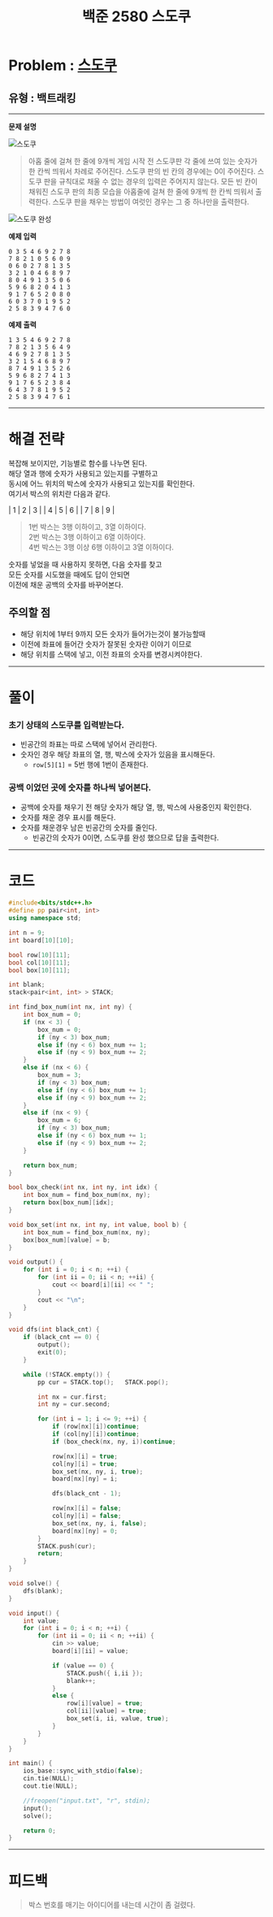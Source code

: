 ﻿---
title: 백준 2580 스도쿠
categories:
- PS

tags:
- baekjoon
- PS
- Problem Solve
- KOI
- Backtracking
---

<!-- 문제 번호 -->

# Problem : [스도쿠](boj.kr/2580)
## 유형 : 백트래킹

---


**문제 설명**

![스도쿠](https://www.acmicpc.net/upload/images/jF1kwmQaGGRM3t9ESvpTvW34kCnB2.png)
> 아홉 줄에 걸쳐 한 줄에 9개씩 게임 시작 전 스도쿠판 각 줄에 쓰여 있는 숫자가 한 칸씩 띄워서 차례로 주어진다. 스도쿠 판의 빈 칸의 경우에는 0이 주어진다. 스도쿠 판을 규칙대로 채울 수 없는 경우의 입력은 주어지지 않는다.
> 모든 빈 칸이 채워진 스도쿠 판의 최종 모습을 아홉줄에 걸쳐 한 줄에 9개씩 한 칸씩 띄워서 출력한다.
스도쿠 판을 채우는 방법이 여럿인 경우는 그 중 하나만을 출력한다.

![스도쿠 완성](https://www.acmicpc.net/upload/images/fjCQBE3QI9BMGeiClrtwkHy3jeGPNi.png)


**예제 입력**

```
0 3 5 4 6 9 2 7 8
7 8 2 1 0 5 6 0 9
0 6 0 2 7 8 1 3 5
3 2 1 0 4 6 8 9 7
8 0 4 9 1 3 5 0 6
5 9 6 8 2 0 4 1 3
9 1 7 6 5 2 0 8 0
6 0 3 7 0 1 9 5 2
2 5 8 3 9 4 7 6 0
```

**예제 출력**

```
1 3 5 4 6 9 2 7 8
7 8 2 1 3 5 6 4 9
4 6 9 2 7 8 1 3 5
3 2 1 5 4 6 8 9 7
8 7 4 9 1 3 5 2 6
5 9 6 8 2 7 4 1 3
9 1 7 6 5 2 3 8 4
6 4 3 7 8 1 9 5 2
2 5 8 3 9 4 7 6 1
```

---


# 해결 전략

> 
복잡해 보이지만, 기능별로 함수를 나누면 된다.  
해당 열과 행에 숫자가 사용되고 있는지를 구별하고  
동시에 어느 위치의 박스에 숫자가 사용되고 있는지를 확인한다.  
여기서 박스의 위치란 다음과 같다.  

| 1 | 2 | 3 |
| 4 | 5 | 6 |
| 7 | 8 | 9 |

> 1번 박스는 3행 이하이고, 3열 이하이다.  
2번 박스는 3행 이하이고 6열 이하이다.  
4번 박스는 3행 이상 6행 이하이고 3열 이하이다.


>
숫자를 넣었을 때 사용하지 못하면, 다음 숫자를 찾고  
모든 숫자를 시도했을 때에도 답이 안되면  
이전에 채운 공백의 숫자를 바꾸어본다.  




## 주의할 점

* 해당 위치에 1부터 9까지 모든 숫자가 들어가는것이 불가능할때
* 이전에 좌표에 들어간 숫자가 잘못된 숫자란 이야기 이므로
* 해당 위치를 스택에 넣고, 이전 좌표의 숫자를 변경시켜야한다.


---



# 풀이

### 초기 상태의 스도쿠를 입력받는다.
* 빈공간의 좌표는 따로 스택에 넣어서 관리한다.
* 숫자인 경우 해당 좌표의 열, 행, 박스에 숫자가 있음을 표시해둔다.
	* `row[5][1]` = 5번 행에 1번이 존재한다.



### 공백 이었던 곳에 숫자를 하나씩 넣어본다.
* 공백에 숫자를 채우기 전 해당 숫자가 해당 열, 행, 박스에 사용중인지 확인한다.
* 숫자를 채운 경우 표시를 해둔다.
* 숫자를 채운경우 남은 빈공간의 숫자를 줄인다.
	* 빈공간의 숫자가 0이면, 스도쿠를 완성 했으므로 답을 출력한다.

---

# 코드

```c++
#include<bits/stdc++.h>
#define pp pair<int, int>
using namespace std;

int n = 9;
int board[10][10];

bool row[10][11];
bool col[10][11];
bool box[10][11];

int blank;
stack<pair<int, int> > STACK;

int find_box_num(int nx, int ny) {
	int box_num = 0;
	if (nx < 3) {
		box_num = 0;
		if (ny < 3) box_num;
		else if (ny < 6) box_num += 1;
		else if (ny < 9) box_num += 2;
	}
	else if (nx < 6) {
		box_num = 3;
		if (ny < 3) box_num;
		else if (ny < 6) box_num += 1;
		else if (ny < 9) box_num += 2;
	}
	else if (nx < 9) {
		box_num = 6;
		if (ny < 3) box_num;
		else if (ny < 6) box_num += 1;
		else if (ny < 9) box_num += 2;
	}

	return box_num;
}

bool box_check(int nx, int ny, int idx) {
	int box_num = find_box_num(nx, ny);
	return box[box_num][idx];
}

void box_set(int nx, int ny, int value, bool b) {
	int box_num = find_box_num(nx, ny);
	box[box_num][value] = b;
}

void output() {
	for (int i = 0; i < n; ++i) {
		for (int ii = 0; ii < n; ++ii) {
			cout << board[i][ii] << " ";
		}
		cout << "\n";
	}
}

void dfs(int black_cnt) {
	if (black_cnt == 0) {
		output();
		exit(0);
	}

	while (!STACK.empty()) {
		pp cur = STACK.top();	STACK.pop();

		int nx = cur.first;
		int ny = cur.second;

		for (int i = 1; i <= 9; ++i) {
			if (row[nx][i])continue;
			if (col[ny][i])continue;
			if (box_check(nx, ny, i))continue;

			row[nx][i] = true;
			col[ny][i] = true;
			box_set(nx, ny, i, true);
			board[nx][ny] = i;

			dfs(black_cnt - 1);

			row[nx][i] = false;
			col[ny][i] = false;
			box_set(nx, ny, i, false);
			board[nx][ny] = 0;
		}
		STACK.push(cur);
		return;
	}
}

void solve() {
	dfs(blank);
}

void input() {
	int value;
	for (int i = 0; i < n; ++i) {
		for (int ii = 0; ii < n; ++ii) {
			cin >> value;
			board[i][ii] = value;

			if (value == 0) {
				STACK.push({ i,ii });
				blank++;
			}
			else {
				row[i][value] = true;
				col[ii][value] = true;
				box_set(i, ii, value, true);
			}
		}
	}
}

int main() {
	ios_base::sync_with_stdio(false);
	cin.tie(NULL);
	cout.tie(NULL);

	//freopen("input.txt", "r", stdin);
	input();
	solve();

	return 0;
}
```


---


# 피드백


> 박스 번호를 매기는 아이디어를 내는데 시간이 좀 걸렸다.

